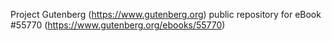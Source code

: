 Project Gutenberg (https://www.gutenberg.org) public repository for
eBook #55770 (https://www.gutenberg.org/ebooks/55770)
